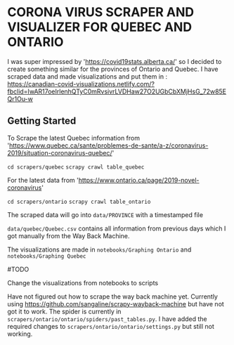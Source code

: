# CORONA VIRUS SCRAPER AND VISUALIZER FOR QUEBEC AND ONTARIO

I was super impressed by 'https://covid19stats.alberta.ca/' so I decided to create something similar for the provinces of Ontario and Quebec. I have scraped data and made visualizations and put them in :  
https://canadian-covid-visualizations.netlify.com/?fbclid=IwAR17oeIrlenhQTyC0mRvsivrLVDHaw27O2UGbCbXMjHsG_72w85EQr1Ou-w

## Getting Started 

To Scrape the latest Quebec information from 'https://www.quebec.ca/sante/problemes-de-sante/a-z/coronavirus-2019/situation-coronavirus-quebec/'

`cd scrapers/quebec`
`scrapy crawl table_quebec`

For the latest data from 'https://www.ontario.ca/page/2019-novel-coronavirus'

`cd scrapers/ontario`
`scrapy crawl table_ontario`

The scraped data will go into `data/PROVINCE` with a timestamped file

`data/quebec/Quebec.csv` contains all information from previous days which I got manually from the Way Back Machine.


The visualizations are made in `notebooks/Graphing Ontario` and `notebooks/Graphing Quebec`

#TODO

Change the visualizations from notebooks to scripts

Have not figured out how to scrape the way back machine yet. Currently using https://github.com/sangaline/scrapy-wayback-machine but have not got it to work. The spider is currently in `scrapers/ontario/ontario/spiders/past_tables.py`. I have added the required changes to `scrapers/ontario/ontario/settings.py` but still not working. 



